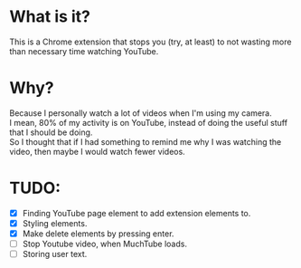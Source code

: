 # What is it?
This is a Chrome extension that stops you (try, at least) to not wasting more than necessary time watching YouTube.

# Why?
Because I personally watch a lot of videos when I'm using my camera.  
I mean, 80% of my activity is on YouTube, instead of doing the useful stuff that I should be doing.  
So I thought that if I had something to remind me why I was watching the video, then maybe I would watch fewer videos.

# TUDO: 
- [x] Finding YouTube page element to add extension elements to.
- [x] Styling elements.
- [x] Make delete elements by pressing enter.
- [ ] Stop Youtube video, when MuchTube loads. 
- [ ] Storing user text. 

